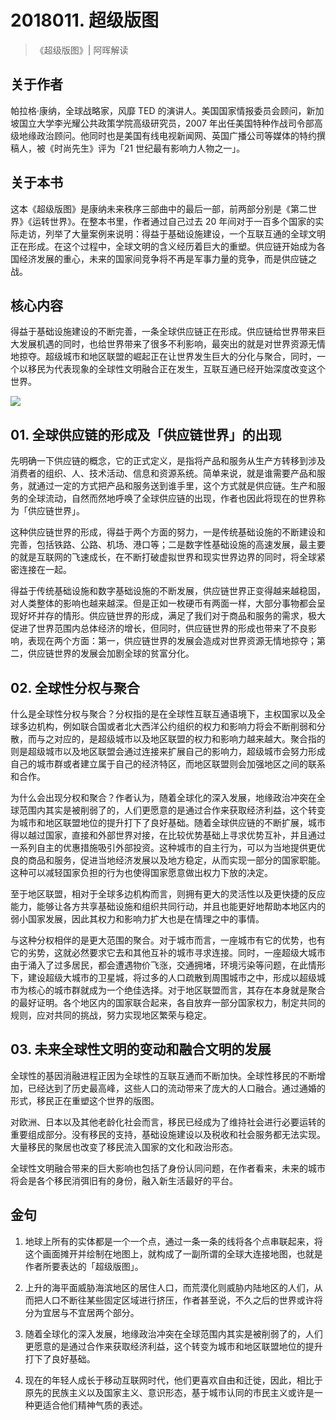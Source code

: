 # 2018011. 超级版图
> 《超级版图》| 阿晖解读

## 关于作者

帕拉格·康纳，全球战略家，风靡 TED 的演讲人。美国国家情报委员会顾问，新加坡国立大学李光耀公共政策学院高级研究员，2007 年出任美国特种作战司令部高级地缘政治顾问。他同时也是美国有线电视新闻网、英国广播公司等媒体的特约撰稿人，被《时尚先生》评为「21 世纪最有影响力人物之一」。

## 关于本书

这本《超级版图》是康纳未来秩序三部曲中的最后一部，前两部分别是《第二世界》《运转世界》。在整本书里，作者通过自己过去 20 年间对于一百多个国家的实际走访，列举了大量案例来说明：得益于基础设施建设，一个互联互通的全球文明正在形成。在这个过程中，全球文明的含义经历着巨大的重塑。供应链开始成为各国经济发展的重心，未来的国家间竞争将不再是军事力量的竞争，而是供应链之战。

## 核心内容

得益于基础设施建设的不断完善，一条全球供应链正在形成。供应链给世界带来巨大发展机遇的同时，也给世界带来了很多不利影响，最突出的就是对世界资源无情地掠夺。超级城市和地区联盟的崛起正在让世界发生巨大的分化与聚合，同时，一个以移民为代表现象的全球性文明融合正在发生，互联互通已经开始深度改变这个世界。

![](https://raw.githubusercontent.com/dalong0514/selfstudy/master/图片链接/听书/2018010.jpg)

## 01. 全球供应链的形成及「供应链世界」的出现

先明确一下供应链的概念，它的正式定义，是指将产品和服务从生产方转移到涉及消费者的组织、人、技术活动、信息和资源系统。简单来说，就是谁需要产品和服务，就通过一定的方式把产品和服务送到谁手里，这个方式就是供应链。生产和服务的全球流动，自然而然地呼唤了全球供应链的出现，作者也因此将现在的世界称为「供应链世界」。

这种供应链世界的形成，得益于两个方面的努力，一是传统基础设施的不断建设和完善，包括铁路、公路、机场、港口等；二是数字性基础设施的高速发展，最主要的就是互联网的飞速成长，在不断打破虚拟世界和现实世界边界的同时，将全球紧密连接在一起。

得益于传统基础设施和数字基础设施的不断发展，供应链世界正变得越来越稳固，对人类整体的影响也越来越深。但是正如一枚硬币有两面一样，大部分事物都会呈现好坏并存的情形。供应链世界的形成，满足了我们对于商品和服务的需求，极大促进了世界范围内总体经济的增长，但同时，供应链世界的形成也带来了不良影响，表现在两个方面：第一，供应链世界的发展会造成对世界资源无情地掠夺；第二，供应链世界的发展会加剧全球的贫富分化。

## 02. 全球性分权与聚合

什么是全球性分权与聚合？分权指的是在全球性互联互通语境下，主权国家以及全球多边机构，例如联合国或者北大西洋公约组织的权力和影响力将会不断削弱和分散，而与之对应的，是超级城市以及地区联盟的权力和影响力越来越大。聚合指的则是超级城市以及地区联盟会通过连接来扩展自己的影响力，超级城市会努力形成自己的城市群或者建立属于自己的经济特区，而地区联盟则会加强地区之间的联系和合作。

为什么会出现分权和聚合？作者认为，随着全球化的深入发展，地缘政治冲突在全球范围内其实是被削弱了的，人们更愿意的是通过合作来获取经济利益，这个转变为城市和地区联盟地位的提升打下了良好基础。随着全球供应链的不断扩展，城市得以越过国家，直接和外部世界对接，在比较优势基础上寻求优势互补，并且通过一系列自主的优惠措施吸引外部投资。这种城市的自主行为，可以为当地提供更优良的商品和服务，促进当地经济发展以及地方稳定，从而实现一部分的国家职能。这种可以减轻国家负担的行为也使得国家愿意做出权力下放的决定。

至于地区联盟，相对于全球多边机构而言，则拥有更大的灵活性以及更快捷的反应能力，能够让各方共享基础设施和组织共同行动，并且也能更好地帮助本地区内的弱小国家发展，因此其权力和影响力扩大也是在情理之中的事情。

与这种分权相伴的是更大范围的聚合。对于城市而言，一座城市有它的优势，也有它的劣势，这就必然要求它去和其他互补的城市寻求连接。同时，一座超级大城市由于涌入了过多居民，都会遭遇物价飞涨，交通拥堵，环境污染等问题，在此情形下，建设超级大城市的卫星城，将过多的人口疏散到周围城市之中，形成以超级城市为核心的城市群就成为一个绝佳选择。对于地区联盟而言，其存在本身就是聚合的最好证明。各个地区内的国家联合起来，各自放弃一部分国家权力，制定共同的规则，应对共同的挑战，努力实现地区繁荣与稳定。

## 03. 未来全球性文明的变动和融合文明的发展

全球性的基因消融进程正因为全球性的互联互通而不断加快。全球性移民的不断增加，已经达到了历史最高峰，这些人口的流动带来了庞大的人口融合。通过通婚的形式，移民正在重塑这个世界的版图。

对欧洲、日本以及其他老龄化社会而言，移民已经成为了维持社会进行必要运转的重要组成部分。没有移民的支持，基础设施建设以及税收和社会服务都无法实现。大量移民的聚居也改变了移民流入国家的文化和政治形态。

全球性文明融合带来的巨大影响也包括了身份认同问题，在作者看来，未来的城市将会是各个移民消弭旧有的身份，融入新生活最好的平台。

## 金句

1. 地球上所有的实体都是一个一个点，通过一条一条的线将各个点串联起来，将这个画面摊开并绘制在地图上，就构成了一副所谓的全球大连接地图，也就是作者所要表达的「超级版图」。

2. 上升的海平面威胁海滨地区的居住人口，而荒漠化则威胁内陆地区的人们，从而把人口不断往某些固定区域进行挤压，作者甚至说，不久之后的世界或许将分为宜居与不宜居两个部分。
3. 随着全球化的深入发展，地缘政治冲突在全球范围内其实是被削弱了的，人们更愿意的是通过合作来获取经济利益，这个转变为城市和地区联盟地位的提升打下了良好基础。
4. 现在的年轻人成长于移动互联网时代，他们更喜欢自由和迁徙，因此，相比于原先的民族主义以及国家主义、意识形态，基于城市认同的市民主义或许是一种更适合他们精神气质的表述。

